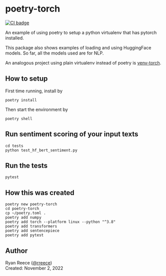 # poetry-torch

[![CI badge](https://github.com/rreece/poetry-torch/actions/workflows/ci.yml/badge.svg)](https://github.com/rreece/poetry-torch/actions)

An example of using poetry to setup a python virtualenv that has pytorch
installed.

This package also shows examples of loading and using HuggingFace
models. So far, all the models used are for NLP.

An analogous project using plain virtualenv instead of poetry is
[venv-torch](https://github.com/rreece/venv-torch).


## How to setup

First time running, install by

```
poetry install
```

Then start the environment by

```
poetry shell
```


## Run sentiment scoring of your input texts

```
cd tests
python test_hf_bert_sentiment.py
```


## Run the tests

```
pytest
```


## How this was created

```
poetry new poetry-torch
cd poetry-torch
cp ~/poetry.toml .
poetry add numpy
poetry add torch --platform linux --python "^3.8"
poetry add transformers
poetry add sentencepiece
poetry add pytest
```


## Author

Ryan Reece ([@rreece](https://github.com/rreece))         
Created: November 2, 2022
